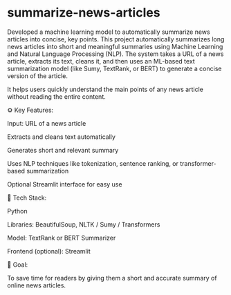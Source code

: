 # summarize-news-articles
Developed a machine learning model to automatically summarize news articles into concise, key points.
This project automatically summarizes long news articles into short and meaningful summaries using Machine Learning and Natural Language Processing (NLP). The system takes a URL of a news article, extracts its text, cleans it, and then uses an ML-based text summarization model (like Sumy, TextRank, or BERT) to generate a concise version of the article.

It helps users quickly understand the main points of any news article without reading the entire content.


⚙ Key Features:

Input: URL of a news article

Extracts and cleans text automatically

Generates short and relevant summary

Uses NLP techniques like tokenization, sentence ranking, or transformer-based summarization

Optional Streamlit interface for easy use


🧠 Tech Stack:

Python

Libraries: BeautifulSoup, NLTK / Sumy / Transformers

Model: TextRank or BERT Summarizer

Frontend (optional): Streamlit


🎯 Goal:

To save time for readers by giving them a short and accurate summary of online news articles.
